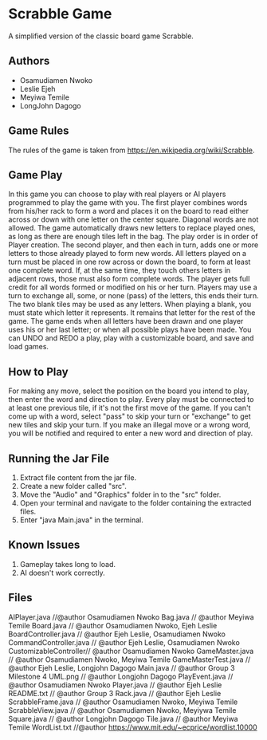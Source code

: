 # Scrabble Game
A simplified version of the classic board game Scrabble.

## Authors
- Osamudiamen Nwoko
- Leslie Ejeh
- Meyiwa Temile
- LongJohn Dagogo

## Game Rules
The rules of the game is taken from https://en.wikipedia.org/wiki/Scrabble.

## Game Play
In this game you can choose to play with real players or AI players programmed to play the game with you.
The first player combines words from his/her rack to form a word and places it on the board to read either across or down with one letter on the center square. Diagonal words are not allowed. The game automatically draws new letters to replace played ones, as long as there are enough tiles left in the bag.
The play order is in order of Player creation. The second player, and then each in turn, adds one or more letters to those already played to form new words.
All letters played on a turn must be placed in one row across or down the board, to form at least one complete word.
If, at the same time, they touch others letters in adjacent rows, those must also form complete words. The player gets full credit for all words formed or modified on his or her turn.
Players may use a turn to exchange all, some, or none (pass) of the letters, this ends their turn.
The two blank tiles may be used as any letters. When playing a blank, you must state which letter it represents. It remains that letter for the rest of the game.
The game ends when all letters have been drawn and one player uses his or her last letter; or when all possible plays have been made.
You can UNDO and REDO a play, play with a customizable board, and save and load games.

## How to Play
For making any move, select the position on the board you intend to play, then enter the word and direction to play.
Every play must be connected to at least one previous tile, if it's not the first move of the game.
If you can't come up with a word, select "pass" to skip your turn or "exchange" to get new tiles and skip your turn.
If you make an illegal move or a wrong word, you will be notified and required to enter a new word and direction of play.

## Running the Jar File
1. Extract file content from the jar file.
2. Create a new folder called "src".
3. Move the "Audio" and "Graphics" folder in to the "src" folder.
4. Open your terminal and navigate to the folder containing the extracted files.
5. Enter "java Main.java" in the terminal.

## Known Issues
1. Gameplay takes long to load.
2. AI doesn't work correctly.

## Files
AIPlayer.java //@author Osamudiamen Nwoko
Bag.java  // @author Meyiwa Temile
Board.java  // @author Osamudiamen Nwoko, Ejeh Leslie
BoardController.java // @author Ejeh Leslie, Osamudiamen Nwoko
CommandController.java // @author Ejeh Leslie, Osamudiamen Nwoko
CustomizableController// @author Osamudiamen Nwoko
GameMaster.java  // @author Osamudiamen Nwoko, Meyiwa Temile
GameMasterTest.java // @author Ejeh Leslie, Longjohn Dagogo
Main.java  // @author Group 3
Milestone 4 UML.png  // @author Longjohn Dagogo
PlayEvent.java  // @author Osamudiamen Nwoko
Player.java  // @author Ejeh Leslie
README.txt  // @author Group 3
Rack.java  // @author Ejeh Leslie
ScrabbleFrame.java // @author Osamudiamen Nwoko, Meyiwa Temile
ScrabbleView.java // @author Osamudiamen Nwoko, Meyiywa Temile
Square.java  // @author Longjohn Dagogo
Tile.java  // @author Meyiwa Temile
WordList.txt  //@author https://www.mit.edu/~ecprice/wordlist.10000

